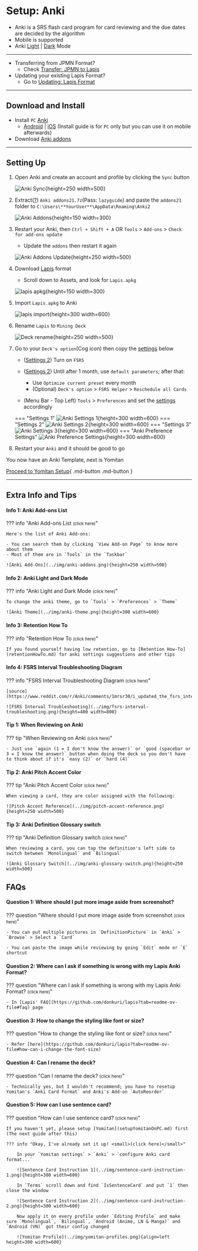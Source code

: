 # Setup: Anki

- Anki is a SRS flash card program for card reviewing and the due dates are decided by the algorithm
- Mobile is supported
- Anki [Light](../img/anki-pc-light.png) | [Dark](../img/anki-pc-dark.png) Mode

---

- Transferring from JPMN Format?
    - Check [Transfer: JPMN to Lapis](transferJPMNToLapis.md)
- Updating your existing Lapis Format?
    - Go to [Updating: Lapis Format](updatingAnkiLapisFormat.md)

---

## Download and Install

- Install `PC` [Anki](https://apps.ankiweb.net/)
    - [Android](https://play.google.com/store/apps/details?id=com.ichi2.anki&hl=en_US) | [iOS](https://apps.apple.com/us/app/ankimobile-flashcards/id373493387) (Install guide is for `PC` only but you can use it on mobile afterwards)
- Download [Anki addons](https://drive.google.com/drive/folders/1dfmYAp0eg_bhhAkohUISYaS6B6QOBtww?usp=sharing)

---
## Setting Up
1. Open Anki and create an account and profile by clicking the `Sync` button

    ![Anki Sync](../img/anki-sync.png){height=250 width=500}

2. Extract([?](https://www.webhostinghub.com/help/learn/website/managing-files/extract-file)) `Anki addons21.7z`(Pass: `lazyguide`) and paste the `addons21` folder to `C:\Users\**YourUser**\AppData\Roaming\Anki2`
    
    ![Anki Addons](../img/addons-directory.png){height=150 width=300}

3. Restart your Anki, then `Ctrl + Shift + A` OR `Tools` > `Add-ons` > `Check for add-ons update`
    - Update the `addons` then restart it again

    ![Anki Addons Update](../img/addons-update.png){height=250 width=500}

4. Download [Lapis](https://github.com/donkuri/lapis/releases/latest) format
    - Scroll down to Assets, and look for `Lapis.apkg`
    
    ![lapis apkg](../img/lapis-apkg.png){height=150 width=300}

5. Import `Lapis.apkg` to Anki

    ![lapis import](../img/lapis-import.png){height=300 width=600}

6. Rename `Lapis` to `Mining Deck`

    ![Deck rename](../img/deck-rename.png){height=250 width=500}

7. Go to your `Deck's option`(Cog icon) then copy the [settings](setupAnki.md/#__tabbed_1_1) below
    - ([Settings 2](setupAnki.md/#__tabbed_1_2)) Turn on `FSRS`
    - ([Settings 2](setupAnki.md/#__tabbed_1_2)) Until after 1 month, use `default parameters`; after that:
        - Use `Optimize current preset` every month
        - (Optional) `Deck's option` > `FSRS Helper` > `Reschedule all Cards`

    - (Menu Bar - Top Left) `Tools` > `Preferences` and set the [settings](setupAnki.md/#__tabbed_1_4) accordingly

    === "Settings 1"
        ![Anki Settings 1](../img/anki-settings-1.png){height=300 width=600}
    === "Settings 2"
        ![Anki Settings 2](../img/anki-settings-2.png){height=300 width=600}
    === "Settings 3"
        ![Anki Settings 3](../img/anki-settings-3.png){height=300 width=600}
    === "Anki Preference Settings"
        ![Anki Preference Settings](../img/anki-preference-settings.png){height=300 width=600}

8. Restart your `Anki` and it should be good to go

You now have an Anki Template, next is Yomitan

[Proceed to Yomitan Setup](setupYomitanOnPC.md){ .md-button .md-button }

---

## Extra Info and Tips

#### Info 1: Anki Add-ons List

??? info "Anki Add-ons List <small>(click here)</small>"

    Here's the list of Anki Add-ons:

    - You can search them by clicking `View Add-on Page` to know more about them
    - Most of them are in `Tools` in the `Taskbar`

    ![Anki Add-Ons](../img/anki-addons.png){height=250 width=500}

#### Info 2: Anki Light and Dark Mode

??? info "Anki Light and Dark Mode <small>(click here)</small>"

    To change the anki theme, go to `Tools` > `Preferences` > `Theme`

    ![Anki Theme](../img/anki-theme.png){height=300 width=600}

#### Info 3: Retention How To

??? info "Retention How To <small>(click here)</small>"

    If you found yourself having low retention, go to [Retention How-To](retentionHowTo.md) for anki settings suggestions and other tips

#### Info 4: FSRS Interval Troubleshooting Diagram

??? info "FSRS Interval Troubleshooting Diagram <small>(click here)</small>"

    [source](https://www.reddit.com/r/Anki/comments/1mrsr30/i_updated_the_fsrs_interval_troubleshooting/)

    ![FSRS Interval Troubleshooting](../img/fsrs-interval-troubleshooting.png){height=400 width=800}

#### Tip 1: When Reviewing on Anki

??? tip "When Reviewing on Anki <small>(click here)</small>"

    - Just use `again (1 = I don't know the answer)` or `good (spacebar or 3 = I know the answer)` button when doing the deck so you don't have to think about if it's `easy (2)` or `hard (4)`

#### Tip 2: Anki Pitch Accent Color

??? tip "Anki Pitch Accent Color <small>(click here)</small>"

    When viewing a card, they are color assigned with the following:

    ![Pitch Accent Reference](../img/pitch-accent-reference.png){height=250 width=500}

#### Tip 3: Anki Definition Glossary switch

??? tip "Anki Definition Glossary switch <small>(click here)</small>"

    When reviewing a card, you can tap the definition's left side to switch between `Monolingual` and `Bilingual`

    ![Anki Glossary Switch](../img/anki-glossary-switch.png){height=250 width=500}

## FAQs

#### Question 1: Where should I put more image aside from screenshot?

??? question "Where should I put more image aside from screenshot <small>(click here)</small>"

    - You can put multiple pictures in `DefinitionPicture` in `Anki` > `Browse` > Select a `Card`

    - You can paste the image while reviewing by going `Edit` mode or `E` shortcut

#### Question 2: Where can I ask if something is wrong with my Lapis Anki Format?

??? question "Where can I ask if something is wrong with my Lapis Anki Format? <small>(click here)</small>"

    - In [Lapis' FAQ](https://github.com/donkuri/lapis?tab=readme-ov-file#faq) page

#### Question 3: How to change the styling like font or size?

??? question "How to change the styling like font or size? <small>(click here)</small>"

    - Refer [here](https://github.com/donkuri/lapis?tab=readme-ov-file#how-can-i-change-the-font-size)

#### Question 4: Can I rename the deck?

??? question "Can I rename the deck? <small>(click here)</small>"

    - Technically yes, but I wouldn't recommend; you have to resetup Yomitan's `Anki Card Format` and Anki's Add-on `AutoReorder`

#### Question 5: How can I use sentence card?

??? question "How can I use sentence card? <small>(click here)</small>"

    If you haven't yet, please setup [Yomitan](setupYomitanOnPC.md) first (The next guide after this)

    ??? info "Okay, I've already set it up! <small>(click here)</small>"

        In your `Yomitan settings` > `Anki` > `configure Anki card format...`

        ![Sentence Card Instruction 1](../img/sentence-card-instruction-1.png){height=300 width=600}
        
        In `Terms` scroll down and find `IsSentenceCard` and put `1` then close the window

        ![Sentence Card Instruction 2](../img/sentence-card-instruction-2.png){height=300 width=600}

        Now apply it on every profile under `Editing Profile` and make sure `Monolingual`, `Bilingual`, `Android (Anime, LN & Manga)` and `Android (VN)` got their config changed

        ![Yomitan Profile](../img/yomitan-profiles.png){align=left height=300 width=600}
